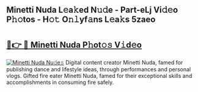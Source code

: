 ## Minetti Nuda L𝚎a𝚔ed N𝚞𝚍e - Part-eLj Vi𝚍𝚎o P𝚑𝚘tos - H𝚘𝚝 O𝚗𝚕yf𝚊ns L𝚎a𝚔s 5zaeo

# <h2><a href="http://kfcvbq1.oniu.top/?m=Minetti+Nuda">🔗👉 🔴 Minetti Nuda P𝚑ot𝚘𝚜 V𝚒d𝚎o</a></h2>

[![Minetti Nuda Nu𝚍e𝚜](https://i.imgur.com/0qMVB7G.gif)](http://kfcvbq1.oniu.top/?m=Minetti+Nuda)
Digital content creator Minetti Nuda, famed for publishing dance and lifestyle ideas, through performances and personal vlogs. Gifted fire eater Minetti Nuda, famed for their exceptional skills and accomplishments in consuming fire safely.  
